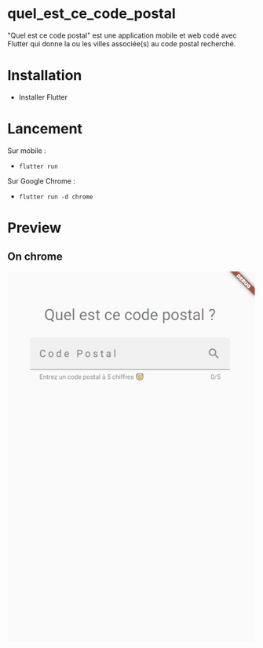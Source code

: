 # quel_est_ce_code_postal

"Quel est ce code postal" est une application mobile et web codé avec Flutter qui donne la ou les villes associée(s) au code postal recherché.

# Installation 

- Installer Flutter

# Lancement 

Sur mobile :
- `flutter run`

Sur Google Chrome :
- `flutter run -d chrome`

# Preview

## On chrome

![ Travel App animation](./quel_est_ce_code_postal.gif)



